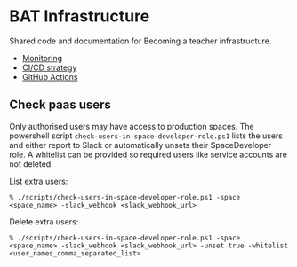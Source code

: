 # BAT Infrastructure

Shared code and documentation for Becoming a teacher infrastructure.

* [Monitoring](monitoring/readme.md)
* [CI/CD strategy](documentation/ci-cd-strategy.md)
* [GitHub Actions](actions/README.md)

## Check paas users
Only authorised users may have access to production spaces. The powershell script `check-users-in-space-developer-role.ps1` lists the users and
either report to Slack or automatically unsets their SpaceDeveloper role. A whitelist can be provided so required users like service accounts are not deleted.

List extra users:
```
% ./scripts/check-users-in-space-developer-role.ps1 -space <space_name> -slack_webhook <slack_webhook_url>
```

Delete extra users:
```
% ./scripts/check-users-in-space-developer-role.ps1 -space <space_name> -slack_webhook <slack_webhook_url> -unset true -whitelist <user_names_comma_separated_list>
```
